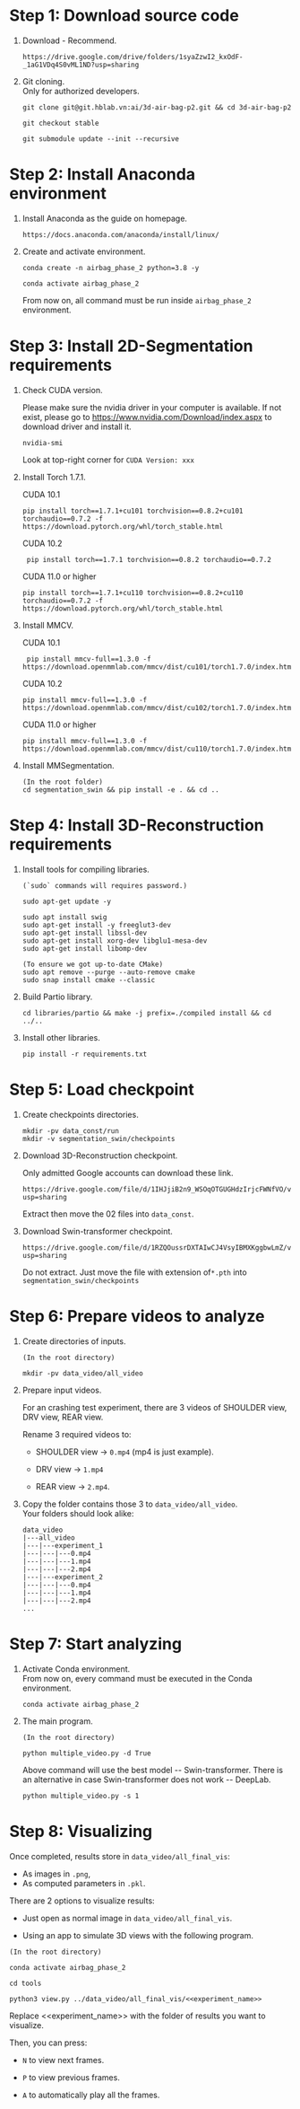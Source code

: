 # Step 1: Download source code

1. Download - Recommend.
   
   ```
   https://drive.google.com/drive/folders/1syaZzwI2_kxOdF-_1aG1VDq4S0vML1ND?usp=sharing
   ```

2. Git cloning.   
   Only for authorized developers.
   
   ```
   git clone git@git.hblab.vn:ai/3d-air-bag-p2.git && cd 3d-air-bag-p2
   
   git checkout stable
   
   git submodule update --init --recursive
   ```

# Step 2: Install Anaconda environment

1. Install Anaconda as the guide on homepage.
   
   ```
   https://docs.anaconda.com/anaconda/install/linux/
   ```

2. Create and activate environment.
   
   ```
   conda create -n airbag_phase_2 python=3.8 -y   
   
   conda activate airbag_phase_2
   ```
   
   From now on, all command must be run inside `airbag_phase_2` environment.

# Step 3: Install 2D-Segmentation requirements

1. Check CUDA version.
   
   Please make sure the nvidia driver in your computer is available. 
   If not exist, please go to https://www.nvidia.com/Download/index.aspx to download driver and install it. 
   
   ```
   nvidia-smi
   ```
   
   Look at top-right corner for `CUDA Version: xxx`  

2. Install Torch 1.7.1.
   
   CUDA 10.1
   
   ```
   pip install torch==1.7.1+cu101 torchvision==0.8.2+cu101 torchaudio==0.7.2 -f https://download.pytorch.org/whl/torch_stable.html
   ```
   
   CUDA 10.2
   
   ```
    pip install torch==1.7.1 torchvision==0.8.2 torchaudio==0.7.2
   ```
   
   CUDA 11.0 or higher
   
   ```
   pip install torch==1.7.1+cu110 torchvision==0.8.2+cu110 torchaudio==0.7.2 -f https://download.pytorch.org/whl/torch_stable.html
   ```

3. Install MMCV.  
   
   CUDA 10.1
   
   ```
    pip install mmcv-full==1.3.0 -f https://download.openmmlab.com/mmcv/dist/cu101/torch1.7.0/index.html
   ```
   
   CUDA 10.2
   
   ```
   pip install mmcv-full==1.3.0 -f https://download.openmmlab.com/mmcv/dist/cu102/torch1.7.0/index.html
   ```
   
   CUDA 11.0 or higher
   
   ```
   pip install mmcv-full==1.3.0 -f https://download.openmmlab.com/mmcv/dist/cu110/torch1.7.0/index.html
   ```

4. Install MMSegmentation.
   
   ```
   (In the root folder)
   cd segmentation_swin && pip install -e . && cd ..
   ```

# Step 4: Install 3D-Reconstruction requirements

1. Install tools for compiling libraries.
   
   ```
   (`sudo` commands will requires password.)
   
   sudo apt-get update -y
   
   sudo apt install swig
   sudo apt-get install -y freeglut3-dev
   sudo apt-get install libssl-dev
   sudo apt-get install xorg-dev libglu1-mesa-dev
   sudo apt-get install libomp-dev
   
   (To ensure we got up-to-date CMake)
   sudo apt remove --purge --auto-remove cmake
   sudo snap install cmake --classic
   ```

2. Build Partio library.
   
   ```
   cd libraries/partio && make -j prefix=./compiled install && cd ../..
   ```

3. Install other libraries.
   
   ```
   pip install -r requirements.txt
   ```

# Step 5: Load checkpoint

1. Create checkpoints directories.
   
   ```
   mkdir -pv data_const/run
   mkdir -v segmentation_swin/checkpoints
   ```

2. Download 3D-Reconstruction checkpoint.
   
   Only admitted Google accounts can download these link.
   
   ```
   https://drive.google.com/file/d/1IHJjiB2n9_WSOqOTGUGHdzIrjcFWNfVO/view?usp=sharing
   ```
   
   Extract then move the 02 files into `data_const`.

3. Download Swin-transformer checkpoint.
   
   ```
   https://drive.google.com/file/d/1RZQOussrDXTAIwCJ4VsyIBMXKggbwLmZ/view?usp=sharing
   ```
   
   Do not extract. Just move the file with extension of`*.pth` into `segmentation_swin/checkpoints`

# Step 6: Prepare videos to analyze

1. Create directories of inputs.
   
   ```
   (In the root directory)
   
   mkdir -pv data_video/all_video
   ```

2. Prepare input videos.
   
   For an crashing test experiment, there are 3 videos of SHOULDER view, DRV view, REAR view.  
   
   Rename 3 required videos to:
   
   * SHOULDER view -> `0.mp4` (mp4 is just example).
   
   * DRV view      -> `1.mp4`
   
   * REAR view     -> `2.mp4`.

3. Copy the folder contains those 3 to `data_video/all_video`.  
   Your folders should look alike:
   
   ```
   data_video
   |---all_video
   |---|---experiment_1
   |---|---|---0.mp4
   |---|---|---1.mp4
   |---|---|---2.mp4
   |---|---experiment_2
   |---|---|---0.mp4
   |---|---|---1.mp4
   |---|---|---2.mp4
   ...
   ```

# Step 7: Start analyzing

1. Activate Conda environment.  
   From now on, every command must be executed in the Conda environment.
   
   ```
   conda activate airbag_phase_2
   ```

2. The main program.
   
   ```
   (In the root directory)
   
   python multiple_video.py -d True
   ```
   
   Above command will use the best model -- Swin-transformer. There is an alternative in case Swin-transformer does not work -- DeepLab. 
   
   ```
   python multiple_video.py -s 1
   ```

# Step 8: Visualizing

Once completed, results store in `data_video/all_final_vis`:  

* As images in `.png`,
* As computed parameters in `.pkl`. 

There are 2 options to visualize results:

* Just open as normal image in `data_video/all_final_vis`.

* Using an app to simulate 3D views with the following program.

```
(In the root directory)

conda activate airbag_phase_2

cd tools

python3 view.py ../data_video/all_final_vis/<<experiment_name>>
```

Replace <<experiment_name>> with the folder of results you want to visualize.

Then, you can press:

* `N` to view next frames.

* `P` to view previous frames.

* `A` to automatically play all the frames.

